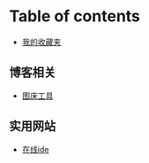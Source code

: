 # Table of contents

* [我的收藏夹](README.md)

## 博客相关 <a href="bo-ke-xiang-guan-1" id="bo-ke-xiang-guan-1"></a>

* [图床工具](bo-ke-xiang-guan-1/tu-chuang-gong-ju.md)

## 实用网站

* [在线ide](shi-yong-wang-zhan/untitled.md)
